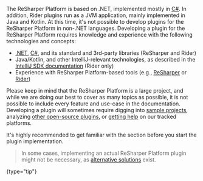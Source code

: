 [//]: # (title: Required Experience)

<!-- Copyright 2000-2022 JetBrains s.r.o. and contributors. Use of this source code is governed by the Apache 2.0 license. -->

The ReSharper Platform is based on .NET, implemented mostly in [C#](https://docs.microsoft.com/en-us/dotnet/csharp/). In addition, Rider plugins run as a JVM application, mainly implemented in Java and Kotlin.
At this time, it's not possible to develop plugins for the ReSharper Platform in non-.NET languages.
Developing a plugin for the ReSharper Platform requires knowledge and experience with the following technologies and concepts:
- [.NET](https://dotnet.microsoft.com/en-us/), [C#](https://docs.microsoft.com/en-us/dotnet/csharp/), and its standard and 3rd-party libraries (ReSharper and Rider)
- Java/Kotlin, and other IntelliJ-relevant technologies, as described in the [IntelliJ SDK documentation](https://plugins.jetbrains.com/docs/intellij/plugin-required-experience.html) (Rider only)
- Experience with ReSharper Platform-based tools (e.g., [ReSharper](https://www.jetbrains.com/resharper/) or [Rider](https://www.jetbrains.com/rider/))

Please keep in mind that the ReSharper Platform is a large project, and while we are doing our best to cover as many topics as possible, it is not possible to include every feature and use-case in the documentation.
Developing a plugin will sometimes require digging into [sample projects](https://github.com/JetBrains/resharper-rider-plugin/tree/master/samples), analyzing [other open-source plugins](https://jb.gg/ipe), or [getting help](../Intro/getting-help.md) on our tracked platforms.

It's highly recommended to get familiar with the [](explore_api.md) section before you start the plugin implementation.


> In some cases, implementing an actual ReSharper Platform plugin might not be necessary, as [alternative solutions](plugin_alternatives.md) exist.
>
{type="tip"}
